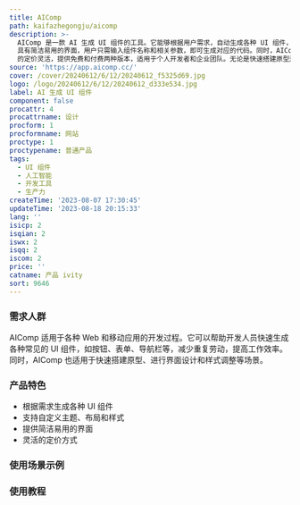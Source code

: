 ```yaml
---
title: AIComp
path: kaifazhegongju/aicomp
description: >-
  AIComp 是一款 AI 生成 UI 组件的工具。它能够根据用户需求，自动生成各种 UI 组件，帮助开发人员提高工作效率。AIComp
  具有简洁易用的界面，用户只需输入组件名称和相关参数，即可生成对应的代码。同时，AIComp 还支持自定义主题、布局和样式，满足不同项目的需求。AIComp
  的定价灵活，提供免费和付费两种版本，适用于个人开发者和企业团队。无论是快速搭建原型还是提升生产力，AIComp 都能为您节省大量的时间和精力。
source: 'https://app.aicomp.cc/'
cover: /cover/20240612/6/12/20240612_f5325d69.jpg
logo: /logo/20240612/6/12/20240612_d333e534.jpg
label: AI 生成 UI 组件
component: false
procattr: 4
procattrname: 设计
procform: 1
procformname: 网站
proctype: 1
proctypename: 普通产品
tags:
  - UI 组件
  - 人工智能
  - 开发工具
  - 生产力
createTime: '2023-08-07 17:30:45'
updateTime: '2023-08-18 20:15:33'
lang: ''
isicp: 2
isqian: 2
iswx: 2
isqq: 2
iscom: 2
price: ''
catname: 产品 ivity
sort: 9646
---
```




### 需求人群
AIComp 适用于各种 Web 和移动应用的开发过程。它可以帮助开发人员快速生成各种常见的 UI 组件，如按钮、表单、导航栏等，减少重复劳动，提高工作效率。同时，AIComp 也适用于快速搭建原型、进行界面设计和样式调整等场景。

### 产品特色
- 根据需求生成各种 UI 组件
- 支持自定义主题、布局和样式
- 提供简洁易用的界面
- 灵活的定价方式

### 使用场景示例


### 使用教程


  
